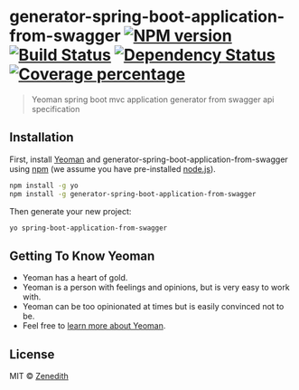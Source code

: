 # generator-spring-boot-application-from-swagger [![NPM version][npm-image]][npm-url] [![Build Status][travis-image]][travis-url] [![Dependency Status][daviddm-image]][daviddm-url] [![Coverage percentage][coveralls-image]][coveralls-url]
> Yeoman spring boot mvc application generator from swagger api specification

## Installation

First, install [Yeoman](http://yeoman.io) and generator-spring-boot-application-from-swagger using [npm](https://www.npmjs.com/) (we assume you have pre-installed [node.js](https://nodejs.org/)).

```bash
npm install -g yo
npm install -g generator-spring-boot-application-from-swagger
```

Then generate your new project:

```bash
yo spring-boot-application-from-swagger
```

## Getting To Know Yeoman

 * Yeoman has a heart of gold.
 * Yeoman is a person with feelings and opinions, but is very easy to work with.
 * Yeoman can be too opinionated at times but is easily convinced not to be.
 * Feel free to [learn more about Yeoman](http://yeoman.io/).

## License

MIT © [Zenedith](http://mobulum.com)


[npm-image]: https://badge.fury.io/js/generator-spring-boot-application-from-swagger.svg
[npm-url]: https://npmjs.org/package/generator-spring-boot-application-from-swagger
[travis-image]: https://travis-ci.org/mobulum/generator-spring-boot-application-from-swagger.svg?branch=master
[travis-url]: https://travis-ci.org/mobulum/generator-spring-boot-application-from-swagger
[daviddm-image]: https://david-dm.org/mobulum/generator-spring-boot-application-from-swagger.svg?theme=shields.io
[daviddm-url]: https://david-dm.org/mobulum/generator-spring-boot-application-from-swagger
[coveralls-image]: https://coveralls.io/repos/mobulum/generator-spring-boot-application-from-swagger/badge.svg
[coveralls-url]: https://coveralls.io/r/mobulum/generator-spring-boot-application-from-swagger
